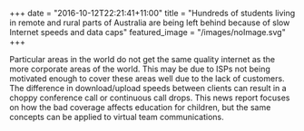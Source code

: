 +++
date = "2016-10-12T22:21:41+11:00"
title = "Hundreds of students living in remote and rural parts of Australia are being left behind because of slow Internet speeds and data caps"
featured_image = "/images/noImage.svg"
+++

Particular areas in the world do not get the same quality internet as the more corporate areas of the world. This may be due to ISPs not being motivated enough to cover these areas well due to the lack of customers. The difference in download/upload speeds between clients can result in a choppy conference call or continuous call drops. This news report focuses on how the bad coverage affects education for children, but the same concepts can be applied to virtual team communications.
